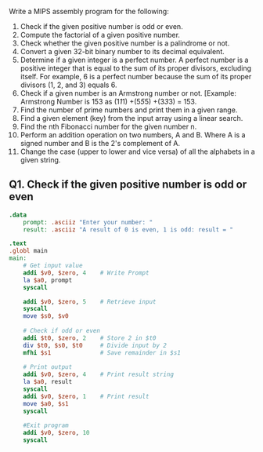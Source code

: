 Write a MIPS assembly program for the following:


1. Check if the given positive number is odd or even.
1. Compute the factorial of a given positive number.
1. Check whether the given positive number is a palindrome or not.
1. Convert a given 32-bit binary number to its decimal equivalent.
1. Determine if a given integer is a perfect number. A perfect number is a positive integer that is equal to the sum of its proper divisors, excluding itself. For example, 6 is a perfect number because the sum of its proper divisors (1, 2, and 3) equals 6.
1. Check if a given number is an Armstrong number or not. [Example: Armstrong Number is 153 as (1*1*1) +(5*5*5) +(3*3*3) = 153.
1. Find the number of prime numbers and print them in a given range.
1. Find a given element (key) from the input array using a linear search.
1. Find the nth Fibonacci number for the given number n.
1. Perform an addition operation on two numbers, A and B. Where A is a signed number and B is the 2's complement of A.
1. Change the case (upper to lower and vice versa) of all the alphabets in a given string.

## Q1. Check if the given positive number is odd or even
```MIPS
.data
	prompt: .asciiz "Enter your number: "
	result: .asciiz "A result of 0 is even, 1 is odd: result = "

.text
.globl main
main:
    # Get input value
    addi $v0, $zero, 4    # Write Prompt
    la $a0, prompt
    syscall

    addi $v0, $zero, 5    # Retrieve input
    syscall
    move $s0, $v0
    
    # Check if odd or even
    addi $t0, $zero, 2    # Store 2 in $t0
    div $t0, $s0, $t0     # Divide input by 2
    mfhi $s1              # Save remainder in $s1
    
    # Print output        
    addi $v0, $zero, 4    # Print result string
    la $a0, result
    syscall
    addi $v0, $zero, 1    # Print result
    move $a0, $s1
    syscall
    
    #Exit program
    addi $v0, $zero, 10
    syscall
```



